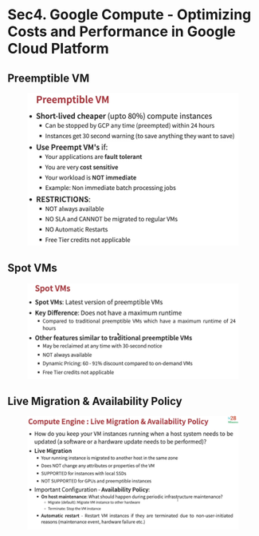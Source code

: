 # Sec4. Google Compute - Optimizing Costs and Performance in Google Cloud Platform

## Preemptible VM

<figure><img src="../../.gitbook/assets/image (7) (1).png" alt=""><figcaption></figcaption></figure>

## Spot VMs

<figure><img src="../../.gitbook/assets/image (8) (1).png" alt=""><figcaption></figcaption></figure>

## Live Migration & Availability Policy

<figure><img src="../../.gitbook/assets/image (9) (1).png" alt=""><figcaption></figcaption></figure>







